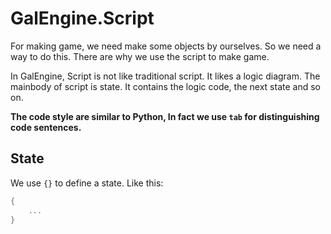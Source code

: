 # GalEngine.Script 

For making game, we need make some objects by ourselves.
So we need a way to do this. There are why we use the script to make game.

In GalEngine, Script is not like traditional script. It likes a logic diagram.
The mainbody of script is state. It contains the logic code, the next state and so on.

**The code style are similar to Python, In fact we use `tab` for distinguishing code sentences.**

## 

## State

We use `{}` to define a state. Like this:

```gs
{
    ...
}
```

